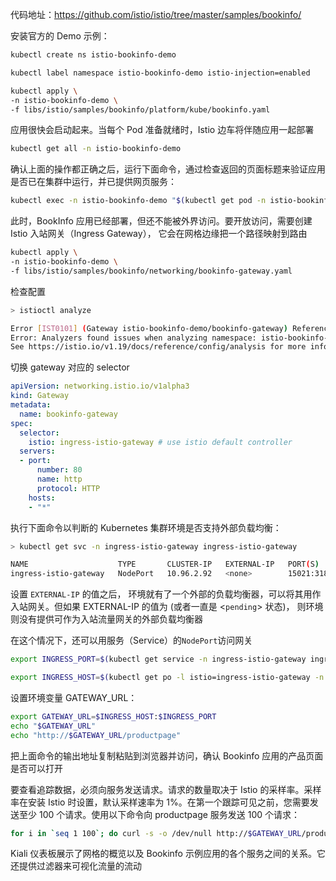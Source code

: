 代码地址：<https://github.com/istio/istio/tree/master/samples/bookinfo/>

安装官方的 Demo 示例：

```bash
kubectl create ns istio-bookinfo-demo

kubectl label namespace istio-bookinfo-demo istio-injection=enabled

kubectl apply \
-n istio-bookinfo-demo \
-f libs/istio/samples/bookinfo/platform/kube/bookinfo.yaml
```

应用很快会启动起来。当每个 Pod 准备就绪时，Istio 边车将伴随应用一起部署

```bash
kubectl get all -n istio-bookinfo-demo
```

确认上面的操作都正确之后，运行下面命令，通过检查返回的页面标题来验证应用是否已在集群中运行，并已提供网页服务：

```bash
kubectl exec -n istio-bookinfo-demo "$(kubectl get pod -n istio-bookinfo-demo -l app=ratings -o jsonpath='{.items[0].metadata.name}')" -c ratings -- curl -sS productpage:9080/productpage | grep -o "<title>.*</title>"

```

此时，BookInfo 应用已经部署，但还不能被外界访问。要开放访问，需要创建 Istio 入站网关（Ingress Gateway）， 它会在网格边缘把一个路径映射到路由

```bash
kubectl apply \
-n istio-bookinfo-demo \
-f libs/istio/samples/bookinfo/networking/bookinfo-gateway.yaml
```

检查配置

```bash
> istioctl analyze

Error [IST0101] (Gateway istio-bookinfo-demo/bookinfo-gateway) Referenced selector not found: "istio=ingressgateway"
Error: Analyzers found issues when analyzing namespace: istio-bookinfo-demo.
See https://istio.io/v1.19/docs/reference/config/analysis for more information about causes and resolutions.
```

切换 gateway 对应的 selector

```yaml
apiVersion: networking.istio.io/v1alpha3
kind: Gateway
metadata:
  name: bookinfo-gateway
spec:
  selector:
    istio: ingress-istio-gateway # use istio default controller
  servers:
  - port:
      number: 80
      name: http
      protocol: HTTP
    hosts:
    - "*"

```

执行下面命令以判断的 Kubernetes 集群环境是否支持外部负载均衡：

```bash
> kubectl get svc -n ingress-istio-gateway ingress-istio-gateway

NAME                    TYPE       CLUSTER-IP   EXTERNAL-IP   PORT(S)                                      AGE
ingress-istio-gateway   NodePort   10.96.2.92   <none>        15021:31868/TCP,80:30621/TCP,443:30934/TCP   65m
```

设置 `EXTERNAL-IP` 的值之后， 环境就有了一个外部的负载均衡器，可以将其用作入站网关。但如果 EXTERNAL-IP 的值为 (或者一直是 <`pending`> 状态)， 则环境则没有提供可作为入站流量网关的外部负载均衡器

在这个情况下，还可以用服务（Service）的`NodePort`访问网关

```bash
export INGRESS_PORT=$(kubectl get service -n ingress-istio-gateway ingress-istio-gateway -o jsonpath='{.spec.ports[?(@.name=="http2")].nodePort}')

export INGRESS_HOST=$(kubectl get po -l istio=ingress-istio-gateway -n ingress-istio-gateway -o jsonpath='{.items[0].status.hostIP}')
```

设置环境变量 GATEWAY_URL：

```bash
export GATEWAY_URL=$INGRESS_HOST:$INGRESS_PORT
echo "$GATEWAY_URL"
echo "http://$GATEWAY_URL/productpage"
```

把上面命令的输出地址复制粘贴到浏览器并访问，确认 Bookinfo 应用的产品页面是否可以打开

要查看追踪数据，必须向服务发送请求。请求的数量取决于 Istio 的采样率。采样率在安装 Istio 时设置，默认采样速率为 1%。在第一个跟踪可见之前，您需要发送至少 100 个请求。使用以下命令向 productpage 服务发送 100 个请求：

```bash
for i in `seq 1 100`; do curl -s -o /dev/null http://$GATEWAY_URL/productpage; done
```

Kiali 仪表板展示了网格的概览以及 Bookinfo 示例应用的各个服务之间的关系。它还提供过滤器来可视化流量的流动